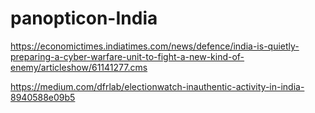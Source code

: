# panopticon-India

https://economictimes.indiatimes.com/news/defence/india-is-quietly-preparing-a-cyber-warfare-unit-to-fight-a-new-kind-of-enemy/articleshow/61141277.cms

https://medium.com/dfrlab/electionwatch-inauthentic-activity-in-india-8940588e09b5
